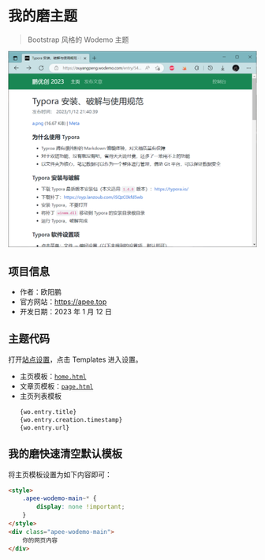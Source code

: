 # 我的磨主题

> Bootstrap 风格的 Wodemo 主题

![](./image.png)

## 项目信息

- 作者：欧阳鹏
- 官方网站：https://apee.top
- 开发日期：2023 年 1 月 12 日

## 主题代码

打开[站点设置](https://s.wodemo.com/admin/site)，点击 Templates 进入设置。

- 主页模板：[`home.html`](./home.html)
- 文章页模板：[`page.html`](./page.html)
- 主页列表模板
    ```
    {wo.entry.title}
    {wo.entry.creation.timestamp}
    {wo.entry.url}
    ```

## 我的磨快速清空默认模板

将主页模板设置为如下内容即可：

```html
<style>
    .apee-wodemo-main~* {
        display: none !important;
    }
</style>
<div class="apee-wodemo-main">
    你的网页内容
</div>
```